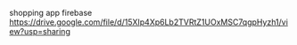 shopping app firebase
https://drive.google.com/file/d/15XIp4Xp6Lb2TVRtZ1UOxMSC7qgpHyzh1/view?usp=sharing